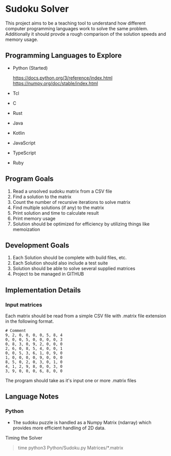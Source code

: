 # Sudoku Solver
This project aims to be a teaching tool to understand how different computer programming languages work to solve the same problem.  Additionally it should provde a rough comparison of the solution speeds and memory usage.

## Programming Languages to Explore
* Python (Started) 

    https://docs.python.org/3/reference/index.html
    https://numpy.org/doc/stable/index.html

* Tcl
* C
* Rust
* Java
* Kotlin
* JavaScript
* TypeScript
* Ruby

## Program Goals
1. Read a unsolved sudoku matrix from a CSV file
2. Find a solution to the matrix
3. Count the number of recursive iterations to solve matrix
4. Find multiple solutions (if any) to the matrix
5. Print solution and time to calculate result
5. Print memory usage
6. Solution should be optimized for efficiency by utilizing things like memoization


## Development Goals
1. Each Solution should be complete with build files, etc.
2. Each Solution should also include a test suite
3. Solution should be able to solve several supplied matrices
4. Project to be managed in GITHUB

## Implementation Details
### Input matrices
Each matrix should be read from a simple CSV file with .matrix file extension in the following format.


    # Comment
    9, 2, 0, 0, 0, 0, 5, 8, 4
    0, 0, 0, 5, 0, 0, 0, 0, 3
    0, 8, 3, 0, 9, 2, 0, 0, 0
    2, 6, 0, 8, 5, 4, 0, 0, 1
    0, 0, 5, 3, 6, 1, 0, 9, 0
    1, 0, 0, 0, 0, 9, 0, 0, 0
    8, 5, 0, 2, 0, 3, 0, 1, 0
    4, 1, 2, 9, 8, 0, 0, 3, 0
    3, 9, 0, 0, 0, 6, 8, 0, 0

The program should take as it's input one or more .matrix files

## Language Notes
### Python
* The sudoku puzzle is handled as a Numpy Matrix (ndarray) which provides more efficient handling of 2D data.

Timing the Solver
>time python3 Python/Sudoku.py Matrices/*.matrix




